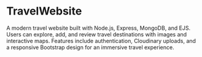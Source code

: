 # TravelWebsite
A modern travel website built with Node.js, Express, MongoDB, and EJS. Users can explore, add, and review travel destinations with images and interactive maps. Features include authentication, Cloudinary uploads, and a responsive Bootstrap design for an immersive travel experience.
